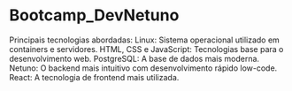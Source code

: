 # Bootcamp_DevNetuno
Principais tecnologias abordadas: Linux: Sistema operacional utilizado em containers e servidores. HTML, CSS e JavaScript: Tecnologias base para o desenvolvimento web. PostgreSQL: A base de dados mais moderna. Netuno: O backend mais intuitivo com desenvolvimento rápido low-code. React: A tecnologia de frontend mais utilizada.
